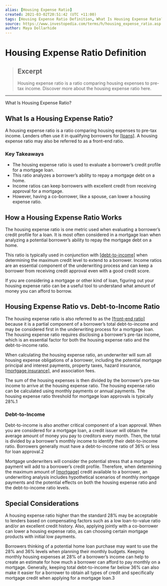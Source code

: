 ```yaml
---
alias: [Housing Expense Ratio]
created: 2021-03-02T20:51:42 (UTC +11:00)
tags: [Housing Expense Ratio Definition, What Is Housing Expense Ratio?]
source: https://www.investopedia.com/terms/h/housing_expense_ratio.asp
author: Maya Dollarhide
---
```


# Housing Expense Ratio Definition

> ## Excerpt
> Housing expense ratio is a ratio comparing housing expenses to pre-tax income. Discover more about the housing expense ratio here.

---

What Is Housing Expense Ratio?
## What Is a Housing Expense Ratio?

A housing expense ratio is a ratio comparing housing expenses to pre-tax income. Lenders often use it in qualifying borrowers for [[loans]](https://www.investopedia.com/terms/l/loan.asp). A housing expense ratio may also be referred to as a front-end ratio.

### Key Takeaways

-   The housing expense ratio is used to evaluate a borrower’s credit profile for a mortgage loan.
-   This ratio analyzes a borrower’s ability to repay a mortgage debt on a home.
-   Income ratios can keep borrowers with excellent credit from receiving approval for a mortgage.
-   However, having a co-borrower, like a spouse, can lower a housing expense ratio.

## How a Housing Expense Ratio Works

The housing expense ratio is one metric used when evaluating a borrower’s credit profile for a loan. It is most often considered in a mortgage loan when analyzing a potential borrower’s ability to repay the mortgage debt on a home.

This ratio is typically used in conjunction with [[debt-to-income]](https://www.investopedia.com/terms/d/dti.asp) when determining the maximum credit level to extend to a borrower. Income ratios are an essential component of the underwriting process and can keep a borrower from receiving credit approval even with a good credit score.

If you are considering a mortgage or other kind of loan, figuring out your housing expense ratio can be a useful tool to understand what amount of money you can afford to borrow.

## Housing Expense Ratio vs. Debt-to-Income Ratio

The housing expense ratio is also referred to as the [[front-end ratio]](https://www.investopedia.com/terms/f/front-endratio.asp) because it is a partial component of a borrower’s total debt-to-income and may be considered first in the underwriting process for a mortgage loan. The housing expense ratio requires disclosing a borrower’s pre-tax income, which is an essential factor for both the housing expense ratio and the debt-to-income ratio.

When calculating the housing expense ratio, an underwriter will sum all housing expense obligations of a borrower, including the potential mortgage principal and interest payments, property taxes, hazard insurance, [[mortgage insurance]](https://www.investopedia.com/terms/m/mortgage-insurance.asp), and association fees.

The sum of the housing expenses is then divided by the borrower’s pre-tax income to arrive at the housing expense ratio. The housing expense ratio can be calculated using monthly payments or annual payments. The housing expense ratio threshold for mortgage loan approvals is typically 28%.1

### Debt-to-Income

Debt-to-income is also another critical component of a loan approval. When you are considered for a mortgage loan, a credit issuer will obtain the average amount of money you pay to creditors every month. Then, the total is divided by a borrower’s monthly income to identify their debt-to-income ratio. Borrowers generally must have a debt-to-income ratio of 36% or less for loan approval.2

Mortgage underwriters will consider the potential stress that a mortgage payment will add to a borrower’s credit profile. Therefore, when determining the maximum amount of [[mortgage]](https://www.investopedia.com/terms/m/mortgage.asp) credit available to a borrower, an underwriting analysis includes hypothetical scenarios of monthly mortgage payments and the potential effects on both the housing expense ratio and the debt-to-income ratio levels.

## Special Considerations

A housing expense ratio higher than the standard 28% may be acceptable to lenders based on compensating factors such as a low loan-to-value ratio and/or an excellent credit history. Also, applying jointly with a co-borrower can lower a housing expense ratio, as can choosing certain mortgage products with initial low payments.

Borrowers thinking of a potential home loan purchase may want to use the 28% and 36% levels when planning their monthly budgets. Keeping monthly housing expenses at 28% of a borrower’s income can help to create an estimate for how much a borrower can afford to pay monthly on a mortgage. Generally, keeping total debt-to-income far below 36% can also make it easier for a borrower to obtain all types of credit and specifically mortgage credit when applying for a mortgage loan.3

